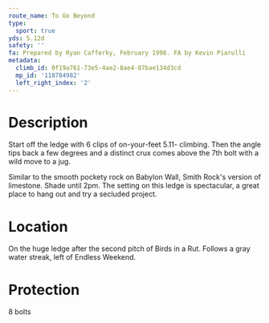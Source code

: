 ```yaml
---
route_name: To Go Beyond
type:
  sport: true
yds: 5.12d
safety: ''
fa: Prepared by Ryan Cafferky, February 1998. FA by Kevin Piarulli
metadata:
  climb_id: 0f19a761-73e5-4ae2-8ae4-87bae134d3cd
  mp_id: '118784982'
  left_right_index: '2'
---
```

# Description
Start off the ledge with 6 clips of on-your-feet 5.11- climbing. Then the angle tips back a few degrees and a distinct crux comes above the 7th bolt with a wild move to a jug.

Similar to the smooth pockety rock on Babylon Wall, Smith Rock's version of limestone. Shade until 2pm. The setting on this ledge is spectacular, a great place to hang out and try a secluded project.

# Location
On the huge ledge after the second pitch of Birds in a Rut. Follows a gray water streak, left of Endless Weekend.

# Protection
8 bolts
